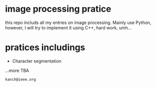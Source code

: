 # image processing pratice

this repo includs all my entries on image processing. Mainly use Python, however, I will try to implement it using C++, hard work, umh...

# pratices includings

* Character segmentation

...more TBA


`kanch@ieee.org`